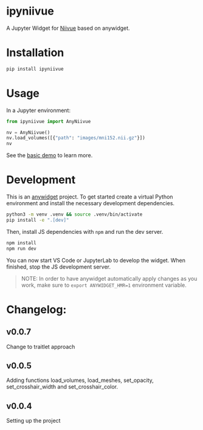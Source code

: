 # ipyniivue

A Jupyter Widget for [Niivue](https://github.com/niivue/niivue) based on
anywidget.

# Installation

```sh
pip install ipyniivue
```

# Usage

In a Jupyter environment:

```py
from ipyniivue import AnyNiivue

nv = AnyNiivue()
nv.load_volumes([{"path": "images/mni152.nii.gz"}])
nv
```

See the [basic demo](./demo/basic_multiplanar.ipynb) to learn more.

# Development

This is an [anywidget](https://github.com/manzt/anywidget) project. To get
started create a virtual Python environment and install the necessary
development dependencies.

```sh
python3 -m venv .venv && source .venv/bin/activate
pip install -e ".[dev]" 
```

Then, install JS dependencies with `npm` and run the dev server.

```sh
npm install
npm run dev
```

You can now start VS Code or JupyterLab to develop the widget. When finished,
stop the JS development server.

> NOTE: In order to have anywidget automatically apply changes as you work,
> make sure to `export ANYWIDGET_HMR=1` environment variable.

# Changelog:

## v0.0.7

Change to traitlet approach

## v0.0.5 

Adding functions 
load_volumes, load_meshes, set_opacity, set_crosshair_width and set_crosshair_color.

## v0.0.4

Setting up the project
